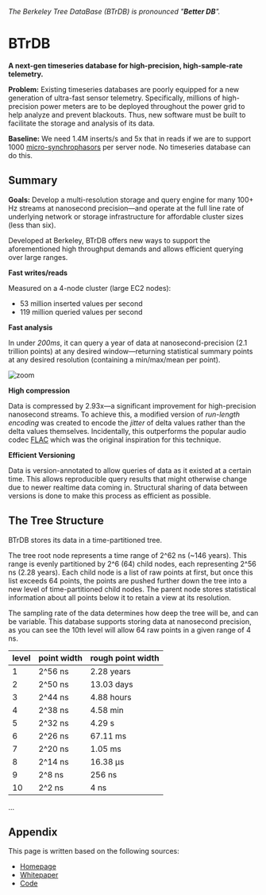 _The Berkeley Tree DataBase (BTrDB) is pronounced "**Better DB**"._

# BTrDB

__A next-gen timeseries database for high-precision, high-sample-rate telemetry.__

__Problem:__ Existing timeseries databases are poorly equipped for a new
generation of ultra-fast sensor telemetry. Specifically, millions of
high-precision power meters are to be deployed throughout the power grid to help
analyze and prevent blackouts. Thus, new software must be built to facilitate
the storage and analysis of its data.

__Baseline:__ We need 1.4M inserts/s and 5x that in reads if we are to support
1000 [micro-synchrophasors] per server node.  No timeseries database can do
this.

[micro-synchrophasors]:https://arxiv.org/abs/1605.02813

## Summary

__Goals:__ Develop a multi-resolution storage and query engine for many 100+ Hz
streams at nanosecond precision—and operate at the full line rate of
underlying network or storage infrastructure for affordable cluster sizes (less
than six).

Developed at Berkeley, BTrDB offers new ways to support the aforementioned high
throughput demands and allows efficient querying over large ranges.

**Fast writes/reads**

Measured on a 4-node cluster (large EC2 nodes):

- 53 million inserted values per second
- 119 million queried values per second

**Fast analysis**

In under _200ms_, it can query a year of data at nanosecond-precision (2.1
trillion points) at any desired window—returning statistical summary points at any
desired resolution (containing a min/max/mean per point).

![zoom](https://user-images.githubusercontent.com/116838/34006003-6e753618-e0c2-11e7-91bc-65a1cda3cbe7.gif)

**High compression**

Data is compressed by 2.93x—a significant improvement for high-precision
nanosecond streams. To achieve this, a modified version of _run-length encoding_
was created to encode the _jitter_ of delta values rather than the delta values
themselves.  Incidentally, this  outperforms the popular audio codec [FLAC]
which was the original inspiration for this technique.

[FLAC]:https://xiph.org/flac/

**Efficient Versioning**

Data is version-annotated to allow queries of data as it existed at a certain
time.  This allows reproducible query results that might otherwise change due
to newer realtime data coming in.  Structural sharing of data between versions
is done to make this process as efficient as possible.

## The Tree Structure

BTrDB stores its data in a time-partitioned tree.

The tree root node represents a time range of 2^62 ns (~146 years). This range
is evenly partitioned by 2^6 (64) child nodes, each representing 2^56 ns (2.28 years).
Each child node is a list of raw points at first, but once this list exceeds 64
points, the points are pushed further down the tree into a new level of
time-partitioned child nodes. The parent node stores statistical information
about all points below it to retain a view at its resolution.

The sampling rate of the data determines how deep the tree will be, and can be
variable. This database supports storing data at nanosecond precision, as you
can see the 10th level will allow 64 raw points in a given range of 4 ns.

| level | point width | rough point width |
|:------|:------------|:------------------|
| 1     | 2^56 ns     | 2.28 years        |
| 2     | 2^50 ns     | 13.03 days        |
| 3     | 2^44 ns     | 4.88 hours        |
| 4     | 2^38 ns     | 4.58 min          |
| 5     | 2^32 ns     | 4.29 s            |
| 6     | 2^26 ns     | 67.11 ms          |
| 7     | 2^20 ns     | 1.05 ms           |
| 8     | 2^14 ns     | 16.38 µs          |
| 9     | 2^8 ns      | 256 ns            |
| 10    | 2^2 ns      | 4 ns              |

...

## Appendix

This page is written based on the following sources:

- [Homepage](http://btrdb.io/)
- [Whitepaper](https://www.usenix.org/system/files/conference/fast16/fast16-papers-andersen.pdf)
- [Code](https://github.com/BTrDB/btrdb-server)
